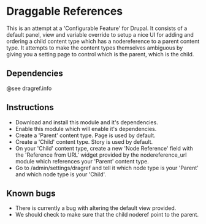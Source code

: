 Draggable References
====================

This is an attempt at a 'Configurable Feature' for Drupal. It consists of a
default panel, view and variable override to setup a nice UI for adding and
ordering a child content type which has a nodereference to a parent content
type. It attempts to make the content types themselves ambiguous by giving you
a setting page to control which is the parent, which is the child.

Dependencies
------------

@see dragref.info

Instructions
------------

* Download and install this module and it's dependencies.
* Enable this module which will enable it's dependencies.
* Create a 'Parent' content type. Page is used by default.
* Create a 'Child' content type. Story is used by default.
* On your 'Child' content type, create a new 'Node Reference' field with the 
  'Reference from URL' widget provided by the nodereference_url module which
  references your 'Parent' content type.
* Go to /admin/settings/dragref and tell it which node type is your 'Parent'
  and which node type is your 'Child'.

Known bugs
----------
* There is currently a bug with altering the default view provided.
* We should check to make sure that the child noderef point to the parent.